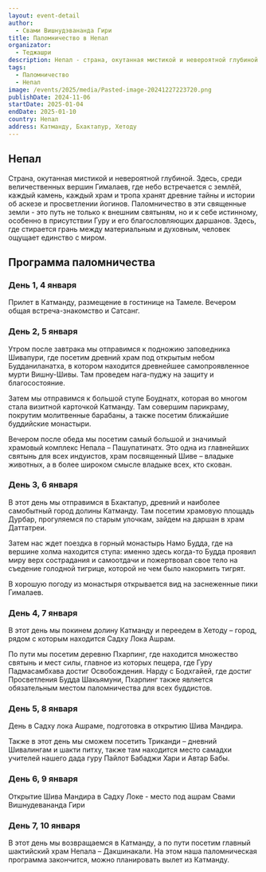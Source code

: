 ```yaml
---
layout: event-detail
author:
  - Свами Вишнудэвананда Гири
title: Паломничество в Непал
organizator:
  - Теджашри
description: Непал - страна, окутанная мистикой и невероятной глубиной. Паломничество в эти священные земли - это путь не только к внешним святыням, но и к себе истинному, особенно в присутствии Гуру и его благословляющих даршанов. Здесь, где стирается грань между материальным и духовным, человек ощущает единство с миром.
tags:
  - Паломничество
  - Непал
image: /events/2025/media/Pasted-image-20241227223720.png
publishDate: 2024-11-06
startDate: 2025-01-04
endDate: 2025-01-10
country: Непал
address: Катманду, Бхактапур, Хетоду
---
```


## Непал
Страна, окутанная мистикой и невероятной глубиной. Здесь, среди величественных вершин Гималаев, где небо встречается с землёй, каждый камень, каждый храм и тропа хранят древние тайны и истории об аскезе и просветлении йогинов. Паломничество в эти священные земли - это путь не только к внешним святыням, но и к себе истинному, особенно в присутствии Гуру и его благословляющих даршанов. Здесь, где стирается грань между материальным и духовным, человек ощущает единство с миром.

## Программа паломничества
### День 1, 4 января
Прилет в Катманду, размещение в гостинице на Тамеле.
Вечером общая встреча-знакомство и Сатсанг.

### День 2, 5 января
Утром после завтрака мы отправимся к подножию заповедника Шивапури, где посетим древний храм под открытым небом Будданиланатха, в котором находится древнейшее самопроявленное мурти Вишну-Шивы. Там проведем нага-пуджу на защиту и благосостояние.

Затем мы отправимся к большой ступе Боуднатх, которая во многом стала визитной карточкой Катманду. Там совершим парикраму, покрутим молитвенные барабаны, а также посетим ближайшие буддийские монастыри.

Вечером после обеда мы посетим самый большой и значимый храмовый комплекс Непала – Пашупатинатх. Это одна из главнейших святынь для всех индуистов, храм посвященный Шиве – владыке животных, а в более широком смысле владыке всех, кто скован.

### День 3, 6 января
В этот день мы отправимся в Бхактапур, древний и наиболее самобытный город долины Катманду. Там посетим храмовую площадь Дурбар, прогуляемся по старым улочкам, зайдем на даршан в храм Даттатреи.

Затем нас ждет поездка в горный монастырь Намо Будда, где на вершине холма находится ступа: именно здесь когда-то Будда проявил миру верх сострадания и самоотдачи и пожертвовал свое тело на съедение голодной тигрице, которой не чем было накормить тигрят.

В хорошую погоду из монастыря открывается вид на заснеженные пики Гималаев.

### День 4, 7 января
В этот день мы покинем долину Катманду и переедем в Хетоду – город, рядом с которым находится Садху Лока Ашрам.

По пути мы посетим деревню Пхарпинг, где находится множество святынь и мест силы, главное из которых пещера, где Гуру Падмасамбхава достиг Освобождения. Нарду с Бодхгайей, где достиг Просветления Будда Шакьямуни, Пхарпинг также является обязательным местом паломничества для всех буддистов.

### День 5, 8 января
День в Садху лока Ашраме, подготовка в открытию Шива Мандира.

Также в этот день мы сможем посетить Триканди – дневний Шивалингам и шакти питху, также там находится место самадхи учителей нашего дада гуру Пайлот Бабаджи Хари и Автар Бабы.

### День 6, 9 января
Открытие Шива Мандира в Садху Локе - место под ашрам Свами Вишнудевананда Гири

### День 7, 10 января
В этот день мы возвращаемся в Катманду, а по пути посетим главный шактийский храм Непала – Дакшинакали.
На этом наша паломническая программа закончится, можно планировать вылет из Катманду.
